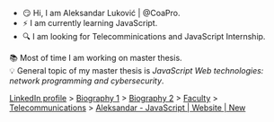 - :smirk: Hi, I am Aleksandar Luković | @CoaPro.
- :zap: I am currently learning JavaScript.
- :mag: I am looking for Telecomminications and JavaScript Internship.

:books: Most of time I am working on master thesis. <br>
:bulb: General topic of my master thesis is *JavaScript Web technologies: network programming and cybersecurity*.


 [LinkedIn profile](https://linkedin.com/in/aleksandar-lukovic) > [Biography 1](https://aleksandarlukovic.herokuapp.com/profil/profile) > [Biography 2](https://aleksandarlukovic.herokuapp.com/root/opis´) > [Faculty](https://aleksandarlukovic.herokuapp.com/profil/faculty) > [Telecommunications](https://aleksandarlukovic.herokuapp.com/telekomunikacije) > [Aleksandar - JavaScript | Website | New](https://aleksandar-js.herokuapp.com)
